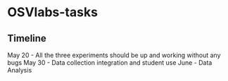 # OSVlabs-tasks

## Timeline

May 20 - All the three experiments should be up and working without any bugs
May 30 - Data collection integration and student use
June - Data Analysis
